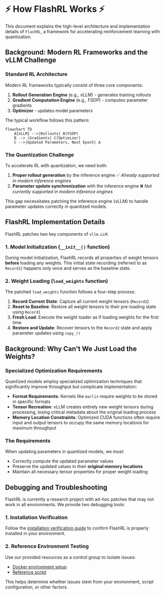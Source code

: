 # ⚡ How FlashRL Works ⚡

This document explains the high-level architecture and implementation details of `FlashRL`, a framework for accelerating reinforcement learning with quantization.

## Background: Modern RL Frameworks and the vLLM Challenge

### Standard RL Architecture

Modern RL frameworks typically consist of three core components:

1. **Rollout Generation Engine** (e.g., vLLM) - generates training rollouts
2. **Gradient Computation Engine** (e.g., FSDP) - computes parameter gradients  
3. **Optimizer** - updates model parameters

The typical workflow follows this pattern:

```mermaid
flowchart TD
    A{vLLM} -->|Rollouts| B(FSDP)
    B --> |Gradients| C[Optimizer]
    C -->|Updated Parameters, Next Epoch| A
```

### The Quantization Challenge

To accelerate RL with quantization, we need both:

1. **Proper rollout generation** by the inference engine ✅ *Already supported in modern inference engines*
2. **Parameter update synchronization** with the inference engine ❌ *Not currently supported in modern inference engines*

This gap necessitates patching the inference engine (vLLM) to handle parameter updates correctly in quantized models.

## FlashRL Implementation Details

FlashRL patches two key components of `vllm.LLM`:

### 1. Model Initialization (`__init__()` function)

During model initialization, FlashRL records all properties of weight tensors **before** loading any weights. This initial state recording (referred to as `Record1`) happens only once and serves as the baseline state.

### 2. Weight Loading (`load_weights` function)

The patched `load_weights` function follows a four-step process:

1. **Record Current State**: Capture all current weight tensors (`Record2`)
2. **Reset to Baseline**: Restore all weight tensors to their pre-loading state using `Record1`
3. **Fresh Load**: Execute the weight loader as if loading weights for the first time
4. **Restore and Update**: Recover tensors to the `Record2` state and apply parameter updates using `copy_()`

## Background: Why Can't We Just Load the Weights?

### Specialized Optimization Requirements

Quantized models employ specialized optimization techniques that significantly improve throughput but complicate implementation:

- **Format Requirements**: Kernels like `marlin` require weights to be stored in specific formats
- **Tensor Recreation**: vLLM creates entirely new weight tensors during processing, losing critical metadata about the original loading process
- **Memory Location Constraints**: Optimized CUDA functions often require input and output tensors to occupy the same memory locations for maximum throughput

### The Requirements

When updating parameters in quantized models, we must:
- Correctly compute the updated parameter values
- Preserve the updated values in their **original memory locations**
- Maintain all necessary tensor properties for proper weight loading

## Debugging and Troubleshooting

FlashRL is currently a research project with ad-hoc patches that may not work in all environments. We provide two debugging tools:

### 1. Installation Verification
Follow the [installation verification guide](./verify_flashrl_install.md) to confirm FlashRL is properly installed in your environment.

### 2. Reference Environment Testing
Use our provided resources as a control group to isolate issues:
- [Docker environment setup](https://github.com/yaof20/verl/tree/flash-rl/recipe/flash_rl#docker-environment)
- [Reference script](https://github.com/yaof20/verl/blob/flash-rl/recipe/flash_rl/gsm8k_qwen0_5B_fp8.sh)

This helps determine whether issues stem from your environment, script configuration, or other factors.
